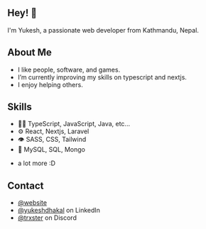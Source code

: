 ## Hey! 👋
I'm Yukesh, a passionate web developer from Kathmandu, Nepal.

## About Me
- I like people, software, and games.
- I’m currently improving my skills on typescript and nextjs.
- I enjoy helping others.

## Skills
- 👨‍💻 TypeScript, JavaScript, Java, etc...
- ⚙️ React, Nextjs, Laravel
- 👁️ SASS, CSS, Tailwind
- 💽 MySQL, SQL, Mongo
+ a lot more :D

## Contact
- [@website](https://yukeshdhakal.vercel.app/)
- [@yukeshdhakal](https://www.linkedin.com/in/yukeshdhakal/) on LinkedIn
- [@trxster](https://discord.com/users/327800426529423361) on Discord
